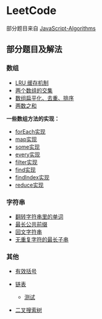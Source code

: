 # LeetCode 

部分题目来自 [JavaScript-Algorithms](https://github.com/sisterAn/JavaScript-Algorithms)


## 部分题目及解法

### 数组
- [LRU 缓存机制](./Array/LRU.js)
- [两个数组的交集](./Array/arr-sameItem.js)
- [数组扁平化、去重、排序](./Array/arr-flat-uni-sort.js)
- [两数之和](./Array/arr-sum.js)

**一些数组方法的实现：**
- [forEach实现](./Array/array_forEach.js)
- [map实现](./Array/array_map.js)
- [some实现](./Array/array_some.js)
- [every实现](./Array/array_every.js)
- [filter实现](./Array/array_filter.js)
- [find实现](./Array/array_find.js)
- [findIndex实现](./Array/array_findIndex.js)
- [reduce实现](./Array/array_reduce.js)


### 字符串
- [翻转字符串里的单词](./String/reverse-words.js)
- [最长公共前缀](./String/max-common-prefix.js)
- [回文字符串](./String/reverse-string.js)
- [无重复字符的最长子串](./String/max-no-repeat.js)


### 其他
- [有效括号](./Algorithm/brackets.js)
- [链表](./Algorithm/linked-list/linked-list.js)
  - [测试](./Algorithm/linked-list/test-linked-list.js)
  <!-- - [合并两个有序链表](./Algorithm/linked-list/merge-linked-list.js) -->

- [二叉搜索树](./Algorithm/tree/binarySearchTree.js)